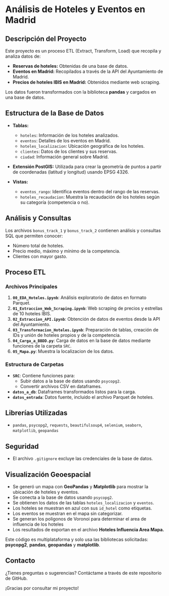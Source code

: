 # Análisis de Hoteles y Eventos en Madrid

## Descripción del Proyecto
Este proyecto es un proceso ETL (Extract, Transform, Load) que recopila y analiza datos de:
- **Reservas de hoteles:** Obtenidas de una base de datos.
- **Eventos en Madrid:** Recopilados a través de la API del Ayuntamiento de Madrid.
- **Precios de hoteles IBIS en Madrid:** Obtenidos mediante web scraping.

Los datos fueron transformados con la biblioteca **pandas** y cargados en una base de datos.

## Estructura de la Base de Datos
- **Tablas:**
  - `hoteles`: Información de los hoteles analizados.
  - `eventos`: Detalles de los eventos en Madrid.
  - `hoteles_localizacion`: Ubicación geográfica de los hoteles.
  - `clientes`: Datos de los clientes y sus reservas.
  - `ciudad`: Información general sobre Madrid.

- **Extensión PostGIS:** Utilizada para crear la geometría de puntos a partir de coordenadas (latitud y longitud) usando EPSG 4326.

- **Vistas:**
  - `eventos_rango`: Identifica eventos dentro del rango de las reservas.
  - `hoteles_recaudacion`: Muestra la recaudación de los hoteles según su categoría (competencia o no).

## Análisis y Consultas
Los archivos `bonus_track_1` y `bonus_track_2` contienen análisis y consultas SQL que permiten conocer:
- Número total de hoteles.
- Precio medio, máximo y mínimo de la competencia.
- Clientes con mayor gasto.

## Proceso ETL
### Archivos Principales
1. **`00_EDA_Hoteles.ipynb`**: Análisis exploratorio de datos en formato Parquet.
2. **`01_Extraccion_Web_Scraping.ipynb`**: Web scraping de precios y estrellas de 10 hoteles IBIS.
3. **`02_Extraccion_API.ipynb`**: Obtención de datos de eventos desde la API del Ayuntamiento.
4. **`03_Transformacion_Hoteles.ipynb`**: Preparación de tablas, creación de IDs y unión de hoteles propios y de la competencia.
5. **`04_Carga_a_BBDD.py`**: Carga de datos en la base de datos mediante funciones de la carpeta `SRC`.
6. **`05_Mapa.py`**: Muestra la localizacion de los datos.

### Estructura de Carpetas
- **`SRC`**: Contiene funciones para:
  - Subir datos a la base de datos usando `psycopg2`.
  - Convertir archivos CSV en dataframes.
- **`datos_a_db`**: Dataframes transformados listos para la carga.
- **`datos_entrada`**: Datos fuente, incluido el archivo Parquet de hoteles.

## Librerías Utilizadas
- `pandas`, `psycopg2`, `requests`, `beautifulsoup4`, `selenium`, `seaborn`, `matplotlib`, `geopandas`

## Seguridad
- El archivo `.gitignore` excluye las credenciales de la base de datos.

## Visualización Geoespacial
- Se generó un mapa con **GeoPandas** y **Matplotlib** para mostrar la ubicación de hoteles y eventos.
- Se conecta a la base de datos usando `psycopg2`.
- Se obtienen los datos de las tablas `hoteles_localizacion` y `eventos`.
- Los hoteles se muestran en azul con sus `id_hotel` como etiquetas.
- Los eventos se muestran en el mapa sin categorizar.
- Se generan los poligonos de Voronoi para determinar el area de influencia de los hoteles
- Los resultados de exportan en el archivo **Hoteles Influencia Area Mapa.**

Este código es multiplataforma y solo usa las bibliotecas solicitadas: **psycopg2**, **pandas**, **geopandas** y **matplotlib**.


## Contacto
¿Tienes preguntas o sugerencias? Contáctame a través de este repositorio de GitHub.

¡Gracias por consultar mi proyecto!

